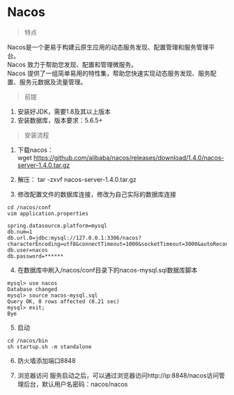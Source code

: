 # Nacos

> 特点

Nacos是一个更易于构建云原生应用的动态服务发现、配置管理和服务管理平台。  
Nacos 致力于帮助您发现、配置和管理微服务。  
Nacos 提供了一组简单易用的特性集，帮助您快速实现动态服务发现、服务配置、服务元数据及流量管理。

> 前提

1. 安装好JDK，需要1.8及其以上版本
2. 安装数据库，版本要求：5.6.5+

> 安装流程

1. 下载nacos：  
wget https://github.com/alibaba/nacos/releases/download/1.4.0/nacos-server-1.4.0.tar.gz

2. 解压：
   tar -zxvf nacos-server-1.4.0.tar.gz 

3. 修改配置文件的数据库连接，修改为自己实际的数据库连接
```log
cd /nacos/conf
vim application.properties
```

```properties
spring.datasource.platform=mysql
db.num=1
db.url.0=jdbc:mysql://127.0.0.1:3306/nacos?characterEncoding=utf8&connectTimeout=1000&socketTimeout=3000&autoReconnect=true&useUnicode=true&useSSL=false&serverTimezone=UTC
db.user=nacos
db.password=******
```

4. 在数据库中刷入/nacos/conf目录下的nacos-mysql.sql数据库脚本

```log
mysql> use nacos
Database changed
mysql> source nacos-mysql.sql
Query OK, 0 rows affected (0.21 sec)
mysql> exit;
Bye
```

5. 启动
```log
cd /nacos/bin
sh startup.sh -m standalone
```

6. 防火墙添加端口8848

7. 浏览器访问
服务启动之后，可以通过浏览器访问http://ip:8848/nacos访问管理后台，默认用户名密码：nacos/nacos
